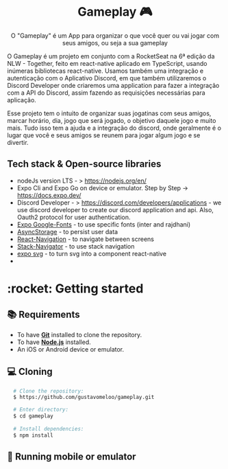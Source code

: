 <h1 align="center">Gameplay 🎮</h1>

<p align="center">  
O "Gameplay" é um App para organizar o que você quer ou vai jogar com seus amigos, ou seja a sua gameplay
</p>
<p>
O Gameplay é um projeto em conjunto com a RocketSeat na 6ª edição da NLW - Together, feito em react-native aplicado em TypeScript, usando inúmeras bibliotecas react-native. Usamos também uma integração e autenticação com o Aplicativo Discord, em que também utilizaremos o Discord Developer onde criaremos uma application para fazer a integração com a API do Discord, assim fazendo as requisições necessárias para aplicação.
</p>
<p>
Esse projeto tem o intuito de organizar suas jogatinas com seus amigos, marcar horário, dia, jogo que será jogado, o objetivo daquele jogo e muito mais. Tudo isso tem a ajuda e a integração do discord, onde geralmente é o lugar que você e seus amigos se reunem para jogar algum jogo e se divertir. 
</p>

## Tech stack & Open-source libraries

- nodeJs version LTS - > https://nodejs.org/en/
- Expo Cli and Expo Go on device or emulator. Step by Step -> https://docs.expo.dev/ 
- Discord Developer - > https://discord.com/developers/applications - we use discord developer to create our discord application and api. 
 Also, Oauth2 protocol for user authentication.
- [Expo Google-Fonts](https://docs.expo.dev/guides/using-custom-fonts/#using-a-google-font) - to use specific fonts (inter and rajdhani)
- [AsyncStorage](https://reactnative.dev/docs/asyncstorage) - to persist user data
- [React-Navigation](https://reactnavigation.org/docs/getting-started/) - to navigate between screens
- [Stack-Navigator](https://reactnavigation.org/docs/native-stack-navigator/) - to use stack navigation
- [expo svg](https://docs.expo.dev/versions/latest/sdk/svg/) - to turn svg into a component react-native
- []()

<h1>:rocket: Getting started</h1>

## :books: Requirements
- To have [**Git**](https://git-scm.com/) installed to clone the repository.
- To have [**Node.js**](https://nodejs.org/en/) installed.
- An iOS or Android device or emulator.

## :computer: Cloning

``` bash
  # Clone the repository:
  $ https://github.com/gustavomeloo/gameplay.git

  # Enter directory:
  $ cd gameplay
  
  # Install dependencies:
  $ npm install
```

## :iphone: Running mobile or emulator
